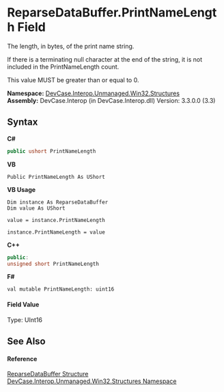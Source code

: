 # ReparseDataBuffer.PrintNameLength Field
 

The length, in bytes, of the print name string. 

 If there is a terminating null character at the end of the string, it is not included in the PrintNameLength count. 

 This value MUST be greater than or equal to 0.

**Namespace:**&nbsp;<a href="N_DevCase_Interop_Unmanaged_Win32_Structures">DevCase.Interop.Unmanaged.Win32.Structures</a><br />**Assembly:**&nbsp;DevCase.Interop (in DevCase.Interop.dll) Version: 3.3.0.0 (3.3)

## Syntax

**C#**<br />
``` C#
public ushort PrintNameLength
```

**VB**<br />
``` VB
Public PrintNameLength As UShort
```

**VB Usage**<br />
``` VB Usage
Dim instance As ReparseDataBuffer
Dim value As UShort

value = instance.PrintNameLength

instance.PrintNameLength = value
```

**C++**<br />
``` C++
public:
unsigned short PrintNameLength
```

**F#**<br />
``` F#
val mutable PrintNameLength: uint16
```


#### Field Value
Type: UInt16

## See Also


#### Reference
<a href="T_DevCase_Interop_Unmanaged_Win32_Structures_ReparseDataBuffer">ReparseDataBuffer Structure</a><br /><a href="N_DevCase_Interop_Unmanaged_Win32_Structures">DevCase.Interop.Unmanaged.Win32.Structures Namespace</a><br />